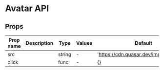 # Avatar API

## Props

| Prop name | Description | Type   | Values | Default                                  |
| --------- | ----------- | ------ | ------ | ---------------------------------------- |
| src       |             | string | -      | 'https://cdn.quasar.dev/img/avatar5.jpg' |
| click     |             | func   | -      | {}                                       |
